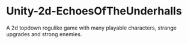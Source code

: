 # Unity-2d-EchoesOfTheUnderhalls
A 2d topdown rogulike game with many playable characters, strange upgrades and strong enemies.
